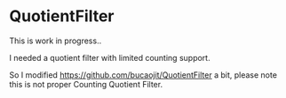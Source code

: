QuotientFilter
==============

This is work in progress..

I needed a quotient filter with limited counting support.

So I modified https://github.com/bucaojit/QuotientFilter a bit,
please note this is not proper Counting Quotient Filter.

